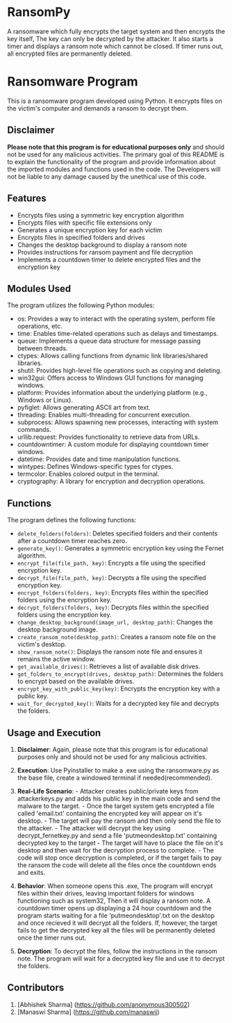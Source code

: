 # RansomPy
A ransomware which fully encrypts the target system and then encrypts the key itself, The key can only be decrypted by the attacker. It also starts a timer and displays a ransom note which cannot be closed. If timer runs out, all encrypted files are permanently deleted.
# Ransomware Program

This is a ransomware program developed using Python. It encrypts files on the victim's computer and demands a ransom to decrypt them.

## Disclaimer

**Please note that this program is for educational purposes only** and should not be used for any malicious activities. The primary goal of this README is to explain the functionality of the program and provide information about the imported modules and functions used in the code.
The Developers will not be liable to any damage caused by the unethical use of this code. 

## Features

- Encrypts files using a symmetric key encryption algorithm
- Encrypts files with specific file extensions only
- Generates a unique encryption key for each victim
- Encrypts files in specified folders and drives
- Changes the desktop background to display a ransom note
- Provides instructions for ransom payment and file decryption
- Implements a countdown timer to delete encrypted files and the encryption key

## Modules Used

The program utilizes the following Python modules:

- os: Provides a way to interact with the operating system, perform file operations, etc.
- time: Enables time-related operations such as delays and timestamps.
- queue: Implements a queue data structure for message passing between threads.
- ctypes: Allows calling functions from dynamic link libraries/shared libraries.
- shutil: Provides high-level file operations such as copying and deleting.
- win32gui: Offers access to Windows GUI functions for managing windows.
- platform: Provides information about the underlying platform (e.g., Windows or Linux).
- pyfiglet: Allows generating ASCII art from text.
- threading: Enables multi-threading for concurrent execution.
- subprocess: Allows spawning new processes, interacting with system commands.
- urllib.request: Provides functionality to retrieve data from URLs.
- countdowntimer: A custom module for displaying countdown timer windows.
- datetime: Provides date and time manipulation functions.
- wintypes: Defines Windows-specific types for ctypes.
- termcolor: Enables colored output in the terminal.
- cryptography: A library for encryption and decryption operations.

## Functions

The program defines the following functions:

- `delete_folders(folders)`: Deletes specified folders and their contents after a countdown timer reaches zero.
- `generate_key()`: Generates a symmetric encryption key using the Fernet algorithm.
- `encrypt_file(file_path, key)`: Encrypts a file using the specified encryption key.
- `decrypt_file(file_path, key)`: Decrypts a file using the specified encryption key.
- `encrypt_folders(folders, key)`: Encrypts files within the specified folders using the encryption key.
- `decrypt_folders(folders, key)`: Decrypts files within the specified folders using the encryption key.
- `change_desktop_background(image_url, desktop_path)`: Changes the desktop background image.
- `create_ransom_note(desktop_path)`: Creates a ransom note file on the victim's desktop.
- `show_ransom_note()`: Displays the ransom note file and ensures it remains the active window.
- `get_available_drives()`: Retrieves a list of available disk drives.
- `get_folders_to_encrypt(drives, desktop_path)`: Determines the folders to encrypt based on the available drives.
- `encrypt_key_with_public_key(key)`: Encrypts the encryption key with a public key.
- `wait_for_decrypted_key()`: Waits for a decrypted key file and decrypts the folders.

## Usage and Execution

1. **Disclaimer**: Again, please note that this program is for educational purposes only and should not be used for any malicious activities.

2. **Execution**: Use Pyinstaller to make a .exe using the ransomware.py as the base file, create a windowed terminal if needed(recommended).

3. **Real-Life Scenario**: - Attacker creates public/private keys from attackerkeys.py and adds his public key in the main code and send the malware to the target.
                           - Once the target system gets encrypted a file called 'email.txt' containing the encrypted key will appear on it's desktop.
                           - The target will pay the ransom and then only send the file to the attacker. 
                           - The attacker will decrypt the key using decrypt_fernetkey.py and send a file 'putmeondesktop.txt' containing decrypted key to the target
                           - The target will have to place the file on it's desktop and then wait for the decryption process to complete.
                           - The code will stop once decryption is completed, or if the target fails to pay the ransom the code will delete all the files once the countdown ends and exits.

4. **Behavior**: When someone opens this .exe, The program will encrypt files within their drives, leaving important folders for windows functioning such as system32, Then it will display a ransom note.
                 A countdown timer opens up displaying a 24 hour countdown and the program starts waiting for a file 'putmeondesktop'.txt on the desktop and once recieved it will decrypt all the folders. If, however, the target fails to get the decrypted key all the files will be permanently deleted once the timer runs out.

5. **Decryption**: To decrypt the files, follow the instructions in the ransom note. The program will wait for a decrypted key file and use it to decrypt the folders.

## Contributors
1. [Abhishek Sharma] (https://github.com/anonymous300502)
2. [Manaswi Sharma] (https://github.com/manaswii)
